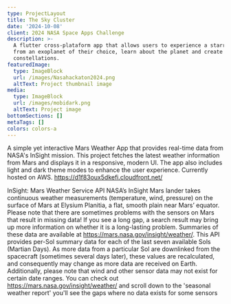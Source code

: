 ```yaml
---
type: ProjectLayout
title: The Sky Cluster
date: '2024-10-08'
client: 2024 NASA Space Apps Challenge
description: >-
  A flutter cross-plataform app that allows users to experience a starry night
  from an exoplanet of their choice, learn about the planet and create unique
  constellations.
featuredImage:
  type: ImageBlock
  url: /images/Nasahackaton2024.png
  altText: Project thumbnail image
media:
  type: ImageBlock
  url: /images/mobidark.png
  altText: Project image
bottomSections: []
metaTags: []
colors: colors-a
---
```

A simple yet interactive Mars Weather App that provides real-time data from NASA's InSight mission. This project fetches the latest weather information from Mars and displays it in a responsive, modern UI. The app also includes light and dark theme modes to enhance the user experience. Currently hosted on AWS. <https://d1f83oux5dkefi.cloudfront.net/>

InSight: Mars Weather Service API
NASA’s InSight Mars lander takes continuous weather measurements (temperature, wind, pressure) on the surface of Mars at Elysium Planitia, a flat, smooth
plain near Mars’ equator. Please note that there are sometimes problems with the sensors on Mars that result in missing data! If you see a long gap, a search
result may bring up more information on whether it is a long-lasting problem. Summaries of these data are available at <https://mars.nasa.gov/insight/weather/>.
This API provides per-Sol summary data for each of the last seven available Sols (Martian Days). As more data from a particular Sol are downlinked from the
spacecraft (sometimes several days later), these values are recalculated, and consequently may change as more data are received on Earth. Additionally,
please note that wind and other sensor data may not exist for certain date ranges. You can check out <https://mars.nasa.gov/insight/weather/> and scroll down to
the 'seasonal weather report' you'll see the gaps where no data exists for some sensors
